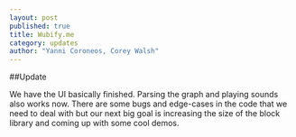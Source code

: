 ```yaml
---
layout: post
published: true
title: Wubify.me
category: updates
author: "Yanni Coroneos, Corey Walsh"
---
```


##Update

We have the UI basically finished. Parsing the graph and playing sounds also works now. There are some bugs and edge-cases in the code that we need to deal with but our next big goal is increasing the size of the block library and coming up with some cool demos.